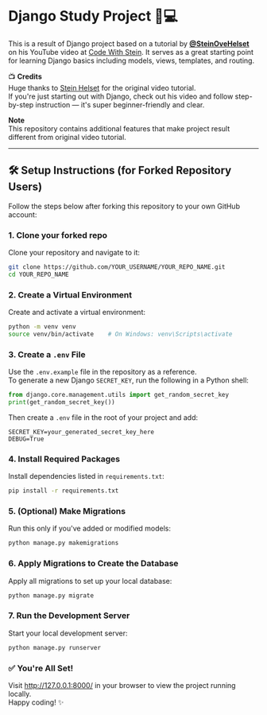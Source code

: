 # Django Study Project 🧠💻

This is a result of Django project based on a tutorial by [**@SteinOveHelset**](https://github.com/SteinOveHelset) on his YouTube video at [Code With Stein](https://youtu.be/m3nYd_IFZuU?si=gfT9p9uXlUuEC1an). It serves as a great starting point for learning Django basics including models, views, templates, and routing.

📺 **Credits**  
Huge thanks to [Stein Helset](https://github.com/SteinOveHelset) for the original video tutorial.  
If you're just starting out with Django, check out his video and follow step-by-step instruction — it's super beginner-friendly and clear.

**Note**  
This repository contains additional features that make project result different from original video tutorial.

---

## 🛠 Setup Instructions (for Forked Repository Users)

Follow the steps below after forking this repository to your own GitHub account:


### 1. Clone your forked repo

Clone your repository and navigate to it:

```bash
git clone https://github.com/YOUR_USERNAME/YOUR_REPO_NAME.git
cd YOUR_REPO_NAME
```


### 2. Create a Virtual Environment

Create and activate a virtual environment:

```bash
python -m venv venv
source venv/bin/activate    # On Windows: venv\Scripts\activate
```


### 3. Create a `.env` File

Use the `.env.example` file in the repository as a reference.  
To generate a new Django `SECRET_KEY`, run the following in a Python shell:

```python
from django.core.management.utils import get_random_secret_key
print(get_random_secret_key())
```

Then create a `.env` file in the root of your project and add:

```env
SECRET_KEY=your_generated_secret_key_here
DEBUG=True
```


### 4. Install Required Packages

Install dependencies listed in `requirements.txt`:

```bash
pip install -r requirements.txt
```


### 5. (Optional) Make Migrations

Run this only if you've added or modified models:

```bash
python manage.py makemigrations
```


### 6. Apply Migrations to Create the Database

Apply all migrations to set up your local database:

```bash
python manage.py migrate
```


### 7. Run the Development Server

Start your local development server:

```bash
python manage.py runserver
```


### ✅ You're All Set!
Visit http://127.0.0.1:8000/ in your browser to view the project running locally.  
Happy coding! ✨